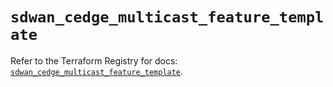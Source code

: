 # `sdwan_cedge_multicast_feature_template`

Refer to the Terraform Registry for docs: [`sdwan_cedge_multicast_feature_template`](https://registry.terraform.io/providers/ciscodevnet/sdwan/0.8.0/docs/resources/cedge_multicast_feature_template).
